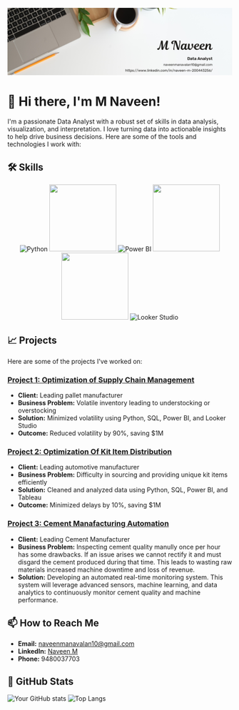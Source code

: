 ![Header Image](https://github.com/NaveenM-10/NaveenM-10/blob/main/Beige%20Modern%20Manager%20Marketing%20LinkedIn%20Banner%20(1).png)

# 👋 Hi there, I'm M Naveen!

I'm a passionate Data Analyst with a robust set of skills in data analysis, visualization, and interpretation. I love turning data into actionable insights to help drive business decisions. Here are some of the tools and technologies I work with:

## 🛠️ Skills

<p align="center">
  <img src="https://encrypted-tbn0.gstatic.com/images?q=tbn:ANd9GcQnWrIcnr2YP1Zr22nl4P5fPoY49w25RNaUXg&s" alt="Python" width="150" height="150"/>
  <img src="https://media.licdn.com/dms/image/D4D22AQE4wcu9PwUVVg/feedshare-shrink_2048_1536/0/1685593929649?e=2147483647&v=beta&t=jmUFYjkSI-DooI3xvNRsQWdAkP_0IvIaPzLpIHAf_ps" width="150" height="150"/>
  <img src="https://encrypted-tbn0.gstatic.com/images?q=tbn:ANd9GcQ7HTfukt2fEv3cVQ1mvpov8K6Z_R40ZE-a3w&s" alt="Power BI" width="150" height="150"/>
  <img src="https://mma.prnewswire.com/media/411941/TABLEAU_SOFTWARE_LOGOjpg_Logo.jpg?p=facebook" width="150" height="150"/>
  <img src="https://encrypted-tbn0.gstatic.com/images?q=tbn:ANd9GcQqTI_gSEnpYLGtklCOjgsDsCiJUO3VBkn9cQ&s" width="150" height="150"/>
  <img src="https://assets-global.website-files.com/62db4aab7889390b30116fbb/6577ba52ca4c394d886459fe_excel.png" alt="Looker Studio" width="150" height="150"/>
</p>

## 📈 Projects

Here are some of the projects I've worked on:

### [Project 1: Optimization of Supply Chain Management](https://github.com/NaveenM-10/optimization-supply-chain-management)
- **Client:** Leading pallet manufacturer
- **Business Problem:** Volatile inventory leading to understocking or overstocking
- **Solution:** Minimized volatility using Python, SQL, Power BI, and Looker Studio
- **Outcome:** Reduced volatility by 90%, saving $1M

### [Project 2: Optimization Of Kit Item Distribution](https://github.com/NaveenM-10/optimization-kit-item-distribution)
- **Client:** Leading automotive manufacturer
- **Business Problem:** Difficulty in sourcing and providing unique kit items efficiently
- **Solution:** Cleaned and analyzed data using Python, SQL, Power BI, and Tableau
- **Outcome:** Minimized delays by 10%, saving $1M

### [Project 3: Cement Manafacturing Automation](https://github.com/NaveenM-10/cement-manufacturing-automation)
- **Client:** Leading Cement Manufacturer
- **Business Problem:** Inspecting cement quality manully once per hour has some drawbacks. If an issue arises we cannot rectify it and must disgard the cement produced during that time. This leads to wasting raw materials increased machine downtime and loss of revenue.
- **Solution:** Developing an automated real-time monitoring system. This system will leverage advanced sensors, machine learning, and data analytics to continuously monitor cement quality and machine performance.
## 📫 How to Reach Me

- **Email:** naveenmanavalan10@gmail.com
- **LinkedIn:** [Naveen M](https://www.linkedin.com/in/naveen-m-200443256)
- **Phone:** 9480037703

## 🌟 GitHub Stats

![Your GitHub stats](https://github-readme-stats.vercel.app/api?username=NaveenM-10&show_icons=true&theme=radical)
![Top Langs](https://github-readme-stats.vercel.app/api/top-langs/?username=NaveenM-10&layout=compact&theme=radical)
